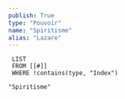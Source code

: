 ```yaml
---
publish: True
type: "Pouvoir"
name: "Spiritisme"
alias: "Lazare"
---
```

```dataview
 LIST
 FROM [[#]]
 WHERE !contains(type, "Index")
```

```expander
"Spiritisme"
```